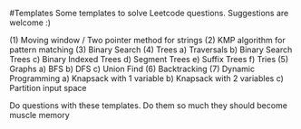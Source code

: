 #Templates
Some templates to solve Leetcode questions. Suggestions are welcome :)

(1) Moving window / Two pointer method for strings
(2) KMP algorithm for pattern matching
(3) Binary Search
(4) Trees
            a) Traversals
            b) Binary Search Trees
            c) Binary Indexed Trees
            d) Segment Trees
            e) Suffix Trees
            f) Tries
(5) Graphs
            a) BFS
            b) DFS
            c) Union Find
(6) Backtracking
(7) Dynamic Programming
            a) Knapsack with 1 variable
            b) Knapsack with 2 variables
            c) Partition input space


Do questions with these templates.
Do them so much they should become muscle memory
